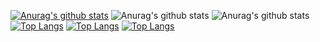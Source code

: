 [![Anurag's github stats](https://github-readme-stats.vercel.app/api?username=Barkhayot)](https://github.com/anuraghazra/github-readme-stats)
![Anurag's github stats](https://github-readme-stats.vercel.app/api?username=Barkhayot&show_icons=true)
![Anurag's github stats](https://github-readme-stats.vercel.app/api?username=anuraghazra&show_icons=true&theme=dark)
[![Top Langs](https://github-readme-stats.vercel.app/api/top-langs/?username=Barkhayot)](https://github.com/anuraghazra/github-readme-stats)
[![Top Langs](https://github-readme-stats.vercel.app/api/top-langs/?username=Barkhayot&langs_count=8)](https://github.com/anuraghazra/github-readme-stats)
[![Top Langs](https://github-readme-stats.vercel.app/api/top-langs/?username=Barkhayot&layout=compact)](https://github.com/anuraghazra/github-readme-stats)






